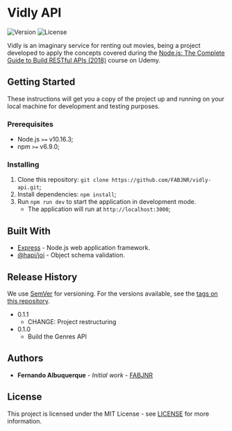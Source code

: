 # Vidly API

![Version][version-image]
![License][license-image]

Vidly is an imaginary service for renting out movies, being a project developed to apply the concepts covered during the [Node.js: The Complete Guide to Build RESTful APIs (2018)](https://www.udemy.com/course/nodejs-master-class/) course on Udemy.

## Getting Started

These instructions will get you a copy of the project up and running on your local machine for development and testing purposes.

### Prerequisites

* Node.js `>=` v10.16.3;
* npm `>=` v6.9.0;

### Installing

1. Clone this repository: `git clone https://github.com/FABJNR/vidly-api.git`;
2. Install dependencies: `npm install`;
3. Run `npm run dev` to start the application in development mode.
    * The application will run at `http://localhost:3000`;

## Built With

* [Express](https://expressjs.com/) - Node.js web application framework.
* [@hapi/joi](https://hapi.dev/family/joi/) - Object schema validation.

## Release History

We use [SemVer](http://semver.org/) for versioning. For the versions available, see the [tags on this repository](https://github.com/FABJNR/vidly-api/tags).

* 0.1.1
    * CHANGE: Project restructuring
* 0.1.0
    * Build the Genres API

## Authors

* **Fernando Albuquerque** - *Initial work* - [FABJNR](https://github.com/FABJNR)

## License

This project is licensed under the MIT License - see [LICENSE](https://github.com/FABJNR/vidly-api/blob/master/LICENSE) for more information.

<!-- Markdown link & img dfn's -->
[version-image]: https://img.shields.io/badge/version-v0.1.1-informational?style=flat-square
[license-image]: https://img.shields.io/badge/license-MIT-green?style=flat-square
